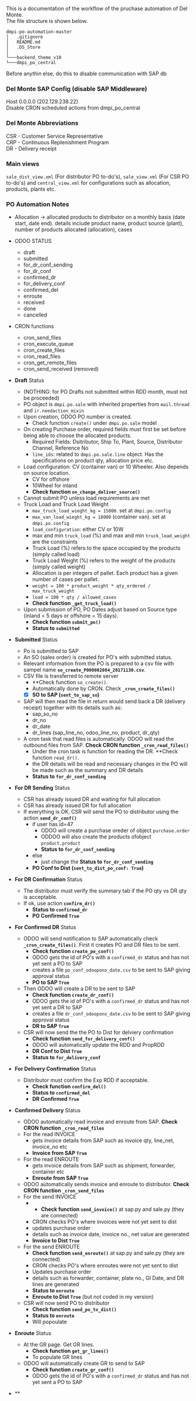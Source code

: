 This is a documentation of the workflow of the pruchase automation of Del Monte.  
The file structure is shown below.  
```
dmpi-po-automation-master
│   .gitignore
│   README.md
│   .DS_Store
│
└───backend_theme_v10  
└───dmpi_po_central
```
Before anythin else, do this to disable communication with SAP db
### Del Monte SAP Config (disable SAP Middleware)
Host 0.0.0.0 (202.129.238.22)  
Disable CRON scheduled actions from dmpi_po_central  

### Del Monte Abbreviations
CSR - Customer Service Representative  
CRP - Continuous Replenishment Program  
DR - Delivery receipt


### Main views
`sale_dist_view.xml` (For distributor PO to-do's), `sale_view.xml` (For CSR PO to-do's) and `central_view.xml` for configurations such as allocation, products, plants etc.  

### PO Automation Notes
- Allocation -> allocated products to distributor on a monthly basis (date start, date end). details include product name, product source (plant), number of products allocated (allocation), cases

- ODOO STATUS
	- draft
	- submitted
	- for_dr_conf_sending
	- for_dr_conf
	- confirmed_dr
	- for_delivery_conf
	- confirmed_del
	- enroute
	- received
	- done
	- cancelled
	
- CRON functions
	- cron_send_files
	- cron_execute_queue
	- cron_create_files
	- cron_read_files
	- cron_get_remote_files
	- cron_send_received (removed)

- **Draft** Status
	- (NOTHING: for PO Drafts not submitted within RDD month, must not be proceeded)
	- PO object is `dmpi.po.sale` with inherited properties from `mail.thread` and `ir.needaction_mixin`
	- Upon creation, ODOO PO number is created.
		- Check function `create()` under `dmpi.po.sale` model
	- On creating Purchase order, required fields must first be set before being able to choose the allocated products.
		- Required Fields: Dsitributor, Ship To, Plant, Source, Distributor Channel, Reference No
		- `line_ids`: related to `dmpi.po.sale.line` object. Has the specifications on product qty, allocation price etc. 
	- Load configuration: CV (container van) or 10 Wheeler. Also depends on source location. 
		- CV for offshore
		- 10Wheel for inland
		- **Check function `on_change_deliver_source()`**
	- Cannot submit PO unless load requirements are met
	- Truck Load and Truck Load Weight
		- `max_truck_load_wieght_kg = 15000`. set at `dmpi.po.config`
		- `max_van_load_wieght_kg = 18000` (container van). set at `dmpi.po.config`
		- `load_configuration`: either CV or 10W
		- max and min `truck_load` (%) and max and min `truck_load_weight` are the constraints
		- Truck Load (%) refers to the space occupied by the products (simply called load)
		- Truck Load Weight (%) refers to the weight of the products (simply called weight)
		- Allocation is per integers of pallet. Each product has a given number of cases per pallet.
		- `weight = 100 * product_weight * qty_ordered / max_truck_weight`
		- `load = 100 * qty / allowed_cases`
		- **Check function `_get_truck_load()`**
	- Upon submission of PO, PO Dates adjust based on Source type (inland = 5 days or offshore = 15 days). 
		- **Check function `submit_po()`**
		- **Status to `submitted`**

- **Submitted** Status
	-  Po is submitted to SAP
	- An SO (sales order) is created for PO's with submitted status. 
	- Relevant information from the PO is prepared to a csv file with sampel name **`so_create_P000002084_20171130.csv`**.
	- CSV file is transferred to remote server
		- **Check function `so_create()`. 
		- Automatically done by CRON. Check **`_cron_create_files()`**
		- [x] **SO to SAP (`sent_to_sap_so`)**
	- SAP will then read the file in return would send back a DR (delivery receipt) together with its details such as:
		- sap_so_no
		- dr_no
		- dr_date
		- dr_lines (sap_line_no, odoo_line_no, product, dr_qty)
	- A cron task that read files is automatically. ODOO will read the outbound files from SAP. **Check CRON function `_cron_read_files()`**
		- Under the cron task is function for reading the DR. **Check function `read_dr()`.
		- the DR details will be read and necessary changes in the PO will be made such as the summary and DR details
		- **Status to `for_dr_conf_sending`**

- **For DR Sending** Status
	- CSR has already issued DR and waiting for full allocation
	- CSR has already issued DR for full allocation
	- If everything is OK, CSR will send the PO to distributor using the action **`send_dr_conf()`**
		- if user has id=47
			- ODOO will create a purchase oreder of object `purchase.order`
			- ODDOO will also create the products ofobject `product.product`
			- **Status to `for_dr_conf_sending`**
		- else
			- just change the **Status to `for_dr_conf_sending`**
		- **PO Conf to Dist (`sent_to_dist_po_conf: True`)**

- **For DR Confirmation** Status
	- The distributor must verify the summary tab if the PO qty vs DR qty is acceptable.
	- If ok, use action **`confirm_dr()`**
		- **Status to `confirmed_dr`**
		- **PO Confirmed `True`**
	
- **For Confirmed DR** Status
	- ODOO will send notification to SAP automatically check **`_cron_create_files()`**. First it creates PO and DR files to be sent. 
		- **Check function `create_po_conf()`**
		- ODOO gets the id of PO's with a `confirmed_dr` status and has not yet sent a PO to SAP
		- creates a file `po_conf_odoopono_date.csv` to be sent to SAP giving approval status
		- **PO to SAP `True`**
	- Then ODOO will create a DR to be sent to SAP
		- **Check function `create_dr_conf()`**
		- ODOO gets the id of PO's with a `confirmed_dr` status and has not yet sent a DR to SAP
		- creates a file `dr_conf_odoopono_date.csv` to be sent to SAP giving approval status
		- **DR to SAP `True`**
	- CSR will now send the the PO to Dist for delviery confirmation
		- **Check function `send_for_delivery_conf()`**
		- ODOO will automatically update the RDD and PropRDD
		- **DR Conf to Dist `True`**
		- **Status to `for_delivery_conf`**

- **For Delivery Confirmation** Status
	- Distributor must confirm the Exp RDD if acceptable.
		- **Check function `confirm_del()`**
		- **Status to `confirmed_del`**
		- **DR Confirmed `True`**

- **Confirmed Delivery** Status
	- ODOO automatically read invoice and enroute from SAP. **Check CRON function `_cron_read_files`**
	- For the read INVOICE
		- gets invoice details from SAP such as invoice qty, line_net, invoice_no etc
		- **Invoice from SAP `True`**
	- For the read ENROUTE
		- gets invoice details from SAP such as shipment, forwarder, container etc
		- **Enroute from SAP `True`**	
	- ODOO automatically sends invoice and enroute to distributor. **Check CRON function `_cron_send_files`**
	- For the send INVOICE
		- - **Check function `send_invoice()`** at sap.py and sale.py  (they are connected)
		- CRON checks PO's where invoices were not yet sent to dist
		- updates purchase order
		- details such as invoice date, invoice no., net value are generated
		- **Invoice to Dist `True`**
	- For the send ENROUTE
		- **Check function `send_enroute()`** at sap.py and sale.py  (they are connected)
		- CRON checks PO's where enroutes were not yet sent to dist
		- Updates purchase order
		- details such as forwarder, container, plate no., GI Date, and DR lines are generated
		- **Status to `enroute`**
		- **Enroute to Dist `True`** (but not coded in my version)
	- CSR will now send PO to distributor
		- **Check function `send_po_to_dist()`**
		- **Status to `enroute`**
		- Will popoulate 

- **Enroute** Status
	- At the GR page. Get GR lines.
		- **Check function `get_gr_lines()`**
		- To populate GR lines
	- ODOO will automatically create GR to send to SAP
		- **Check function `create_gr_conf()`**
		- ODOO gets the id of PO's with a `confirmed_dr` status and has not yet sent a PO to SAP
		
- **
